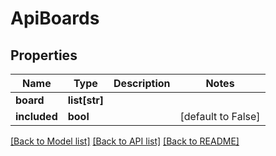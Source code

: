 # ApiBoards

## Properties
Name | Type | Description | Notes
------------ | ------------- | ------------- | -------------
**board** | **list[str]** |  | 
**included** | **bool** |  | [default to False]

[[Back to Model list]](../README.md#documentation-for-models) [[Back to API list]](../README.md#documentation-for-api-endpoints) [[Back to README]](../README.md)


